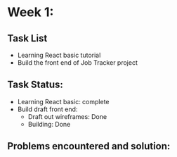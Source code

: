 # Week 1:
## Task List
* Learning React basic tutorial
* Build the front end of Job Tracker project
## Task Status:
* Learning React basic: complete
* Build draft front end:
    * Draft out wireframes: Done
    * Building: Done
## Problems encountered and solution:

